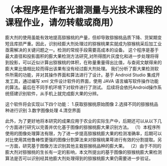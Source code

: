 # （本程序是作者光谱测量与光技术课程的课程作业，请勿转载或商用）
膨大剂的使用虽能有效地提高猕猴桃的产量，但却导致猕猴桃品质下降、货架期变短且库损严重。因此，识别经膨大剂处理过的猕猴桃果实就成为猕猴桃采后加工业亟需解决的关键问题之一。检测的常规手段需要高成本的设备。
这个程序是基于最大直径和投影面积的膨大果检测方法研究,对所得图片灰度化和进一步处理将得到投影，可以近似计算出猕猴桃的体积，在称量重量得出比值，与查阅文献得来的膨大果比值相比较而得出该果有没有经过膨大剂处理。
我们分析了膨大果检测软件所需的功能，并对其操作界面和算法进行了设计。基于 Android Studio 集成开发工具，通过编写 xml 文件设计软件的界面，使用 JAVA 语言编写软件操作功能的算法。最后在不同手机环境下对软件进行了测试。  后续将会依托Android操作系统搭建识别软件，从手机上就完成膨大果的分辨。

这个软件将会实现以下四个功能：
1.获取猕猴桃原始图像
2.选择不同的猕猴桃品种进行识别
3.数字图像处理
4.清空界面

此外，为了更好地将本研究的成果应用于农业的实际生产中，后期还可以从以下几个方面进行研宄以完善并优化基于图像的猕猴桃膨大果识别方法。
（1）本程序所使用的图像处理算法有限，为了进一步提高猕猴桃膨大果的检测准确率，后期可以对比使用其他鲁棒性更强的图像分割算法来对猕猴桃果萼进行有效的分割提取。另一方面，研究基于图像方法识别其他主栽猕猴桃品种的膨大果。
（2）由于不同的膨大剂对猕猴桃的生长有一定的影响，本文所提出的基于图像的猕猴桃膨大果检测算法是否可以识别经其他膨大剂处理得到的猕猴桃膨大果仍需要进一步验证。
